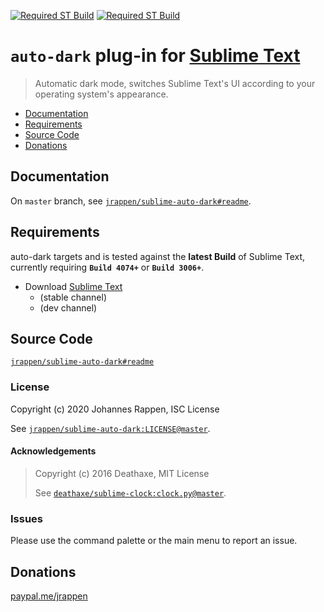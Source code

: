 [![Required ST Build](https://img.shields.io/badge/ST-Build%204074+-orange.svg?style=flat-square&logo=sublime-text)](https://www.sublimetext.com)
[![Required ST Build](https://img.shields.io/badge/ST-Build%203006+-orange.svg?style=flat-square&logo=sublime-text)](https://www.sublimetext.com)

# `auto-dark` plug-in for [Sublime Text](https://www.sublimetext.com)

> Automatic dark mode, switches Sublime Text's UI according to your operating system's appearance.

* [Documentation](#documentation)
* [Requirements](#requirements)
* [Source Code](#source-code)
* [Donations](#donations)

## Documentation

On `master` branch, see [`jrappen/sublime-auto-dark#readme`](https://github.com/jrappen/sublime-auto-dark#readme).

## Requirements

auto-dark targets and is tested against the **latest Build** of Sublime Text, currently requiring **`Build 4074+`** or **`Build 3006+`**.

* Download [Sublime Text](https://www.sublimetext.com)
    * (stable channel)
    * (dev channel)

## Source Code

[`jrappen/sublime-auto-dark#readme`](https://www.github.com/jrappen/sublime-auto-dark#readme)

### License

Copyright (c) 2020 Johannes Rappen, ISC License

See [`jrappen/sublime-auto-dark:LICENSE@master`](https://github.com/jrappen/sublime-auto-dark/blob/master/LICENSE).

#### Acknowledgements

> Copyright (c) 2016 Deathaxe, MIT License
>
> See [`deathaxe/sublime-clock:clock.py@master`](https://github.com/deathaxe/sublime-clock/blob/master/clock.py).

### Issues

Please use the command palette or the main menu to report an issue.

## Donations

[paypal.me/jrappen](https://www.paypal.me/jrappen)
